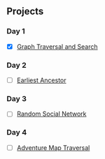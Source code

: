 ## Projects

### Day 1
- [X] [Graph Traversal and Search](projects/graph)

### Day 2
- [ ] [Earliest Ancestor](projects/ancestor)

### Day 3
- [ ] [Random Social Network](projects/social)

### Day 4
- [ ] [Adventure Map Traversal](projects/adventure)
